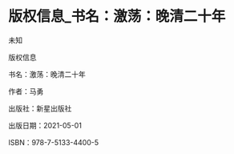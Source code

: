 # 版权信息_书名：激荡：晚清二十年

未知

版权信息

书名：激荡：晚清二十年

作者：马勇

出版社：新星出版社

出版日期：2021-05-01

ISBN：978-7-5133-4400-5